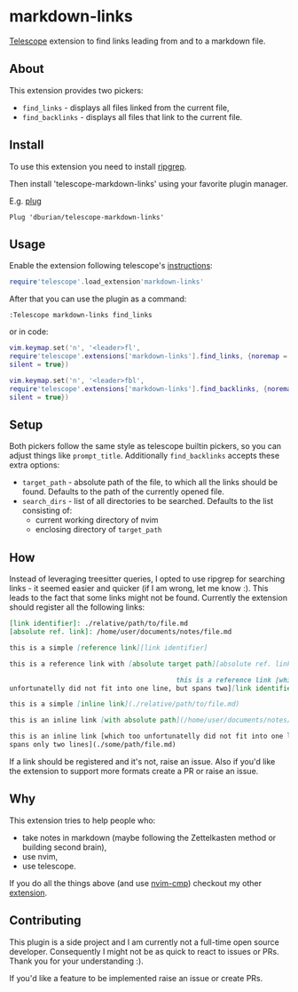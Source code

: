 # markdown-links

[Telescope](https://github.com/nvim-telescope/telescope.nvim) extension to find
links leading from and to a markdown file.

## About

This extension provides two pickers:

- `find_links` - displays all files linked from the current file,
- `find_backlinks` - displays all files that link to the current file.


## Install

To use this extension you need to install
[ripgrep](https://github.com/BurntSushi/ripgrep).

Then install 'telescope-markdown-links' using your favorite plugin manager.

E.g. [plug](https://github.com/junegunn/vim-plug)
```vim
Plug 'dburian/telescope-markdown-links'
```

## Usage

Enable the extension following telescope's
[instructions](https://github.com/nvim-telescope/telescope.nvim#loading-extensions):

```lua
require'telescope'.load_extension'markdown-links'
```

After that you can use the plugin as a command:
```
:Telescope markdown-links find_links
```
or in code:
```lua
vim.keymap.set('n', '<leader>fl',
require'telescope'.extensions['markdown-links'].find_links, {noremap = true,
silent = true})

vim.keymap.set('n', '<leader>fbl',
require'telescope'.extensions['markdown-links'].find_backlinks, {noremap = true,
silent = true})
```

## Setup

Both pickers follow the same style as telescope builtin pickers, so you can
adjust things like `prompt_title`. Additionally `find_backlinks` accepts these
extra options:

- `target_path` - absolute path of the file, to which all the links should be
  found. Defaults to the path of the currently opened file.
- `search_dirs` - list of all directories to be searched. Defaults to the list
  consisting of:
  - current working directory of nvim
  - enclosing directory of `target_path`

## How

Instead of leveraging treesitter queries, I opted to use ripgrep for searching
links - it seemed easier and quicker (if I am wrong, let me know :). This leads
to the fact that some links might not be found. Currently the extension should
register all the following links:

```markdown
[link identifier]: ./relative/path/to/file.md
[absolute ref. link]: /home/user/documents/notes/file.md

this is a simple [reference link][link identifier]

this is a reference link with [absolute target path][absolute ref. link]

                                          this is a reference link [which,
unfortunatelly did not fit into one line, but spans two][link identifier]

this is a simple [inline link](./relative/path/to/file.md)

this is an inline link [with absolute path](/home/user/documents/notes/file.md)

this is an inline link [which too unfortunatelly did not fit into one line, but
spans only two lines](./some/path/file.md)
```

If a link should be registered and it's not, raise an issue. Also if you'd like
the extension to support more formats create a PR or raise an issue.


## Why

This extension tries to help people who:

- take notes in markdown (maybe following the Zettelkasten method or building
  second brain),
- use nvim,
- use telescope.

If you do all the things above (and use
[nvim-cmp](https://github.com/hrsh7th/nvim-cmp)) checkout my other
[extension](https://github.com/dburian/cmp-markdown-link).

## Contributing

This plugin is a side project and I am currently not a full-time open source
developer. Consequently I might not be as quick to react to issues or PRs. Thank
you for your understanding :).

If you'd like a feature to be implemented raise an issue or create PRs.

